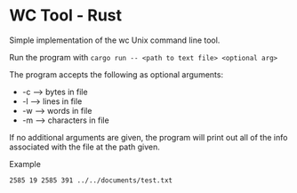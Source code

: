 # WC Tool - Rust

Simple implementation of the wc Unix command line tool.

Run the program with
`cargo run -- <path to text file> <optional arg>`

The program accepts the following as optional arguments:

* -c --> bytes in file
* -l --> lines in file
* -w --> words in file
* -m --> characters in file

If no additional arguments are given, the program will print out all of the info associated with the file at the path given.

Example

`2585 19 2585 391 ../../documents/test.txt`
